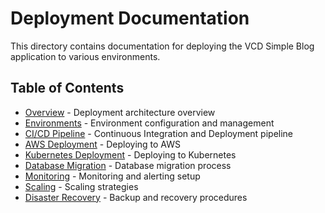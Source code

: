 # Deployment Documentation

This directory contains documentation for deploying the VCD Simple Blog application to various environments.

## Table of Contents

- [Overview](./overview.md) - Deployment architecture overview
- [Environments](./environments.md) - Environment configuration and management
- [CI/CD Pipeline](./ci-cd.md) - Continuous Integration and Deployment pipeline
- [AWS Deployment](./aws.md) - Deploying to AWS
- [Kubernetes Deployment](./kubernetes.md) - Deploying to Kubernetes
- [Database Migration](./database-migration.md) - Database migration process
- [Monitoring](./monitoring.md) - Monitoring and alerting setup
- [Scaling](./scaling.md) - Scaling strategies
- [Disaster Recovery](./disaster-recovery.md) - Backup and recovery procedures

